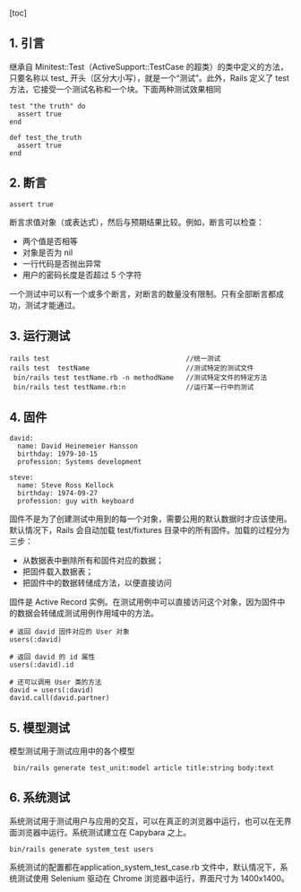 [toc]
## 1. 引言 
继承自 Minitest::Test（ActiveSupport::TestCase 的超类）的类中定义的方法，只要名称以 test_ 开头（区分大小写），就是一个“测试”。此外，Rails 定义了 test 方法，它接受一个测试名称和一个块。下面两种测试效果相同
```
test "the truth" do
  assert true
end

def test_the_truth
  assert true
end
```
## 2. 断言
```
assert true
```
断言求值对象（或表达式），然后与预期结果比较。例如，断言可以检查：

- 两个值是否相等
- 对象是否为 nil
- 一行代码是否抛出异常
- 用户的密码长度是否超过 5 个字符

一个测试中可以有一个或多个断言，对断言的数量没有限制。只有全部断言都成功，测试才能通过。

## 3. 运行测试
```
rails test                                  //统一测试
rails test  testName                        //测试特定的测试文件
 bin/rails test testName.rb -n methodName   //测试特定文件的特定方法
 bin/rails test testName.rb:n               //运行某一行中的测试
```
## 4. 固件
```
david:
  name: David Heinemeier Hansson
  birthday: 1979-10-15
  profession: Systems development
 
steve:
  name: Steve Ross Kellock
  birthday: 1974-09-27
  profession: guy with keyboard
```
固件不是为了创建测试中用到的每一个对象，需要公用的默认数据时才应该使用。默认情况下，Rails 会自动加载 test/fixtures 目录中的所有固件。加载的过程分为三步：

- 从数据表中删除所有和固件对应的数据；
- 把固件载入数据表；
- 把固件中的数据转储成方法，以便直接访问

固件是 Active Record 实例。在测试用例中可以直接访问这个对象，因为固件中的数据会转储成测试用例作用域中的方法。
```
# 返回 david 固件对应的 User 对象
users(:david)
 
# 返回 david 的 id 属性
users(:david).id
 
# 还可以调用 User 类的方法
david = users(:david)
david.call(david.partner)
```
## 5. 模型测试
模型测试用于测试应用中的各个模型
```
 bin/rails generate test_unit:model article title:string body:text
```
## 6. 系统测试
系统测试用于测试用户与应用的交互，可以在真正的浏览器中运行，也可以在无界面浏览器中运行。系统测试建立在 Capybara 之上。
```
bin/rails generate system_test users
```
系统测试的配置都在application_system_test_case.rb 文件中，默认情况下，系统测试使用 Selenium 驱动在 Chrome 浏览器中运行，界面尺寸为 1400x1400。

